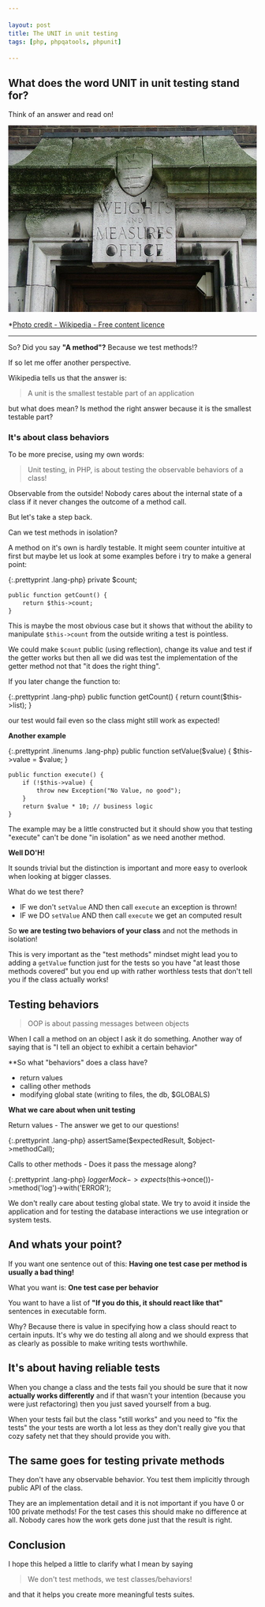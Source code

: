 ```yaml
---

layout: post
title: The UNIT in unit testing
tags: [php, phpqatools, phpunit]

---
```


## What does the word **UNIT** in unit testing stand for?

Think of an answer and read on!

![weightsAndMeasurements]

*[Photo credit - Wikipedia - Free content licence](http://en.wikipedia.org/wiki/File:Weights_and_Measures_office.jpg)

------

So? Did you say **"A method"?** Because we test methods!?</p>

If so let me offer another perspective.

Wikipedia tells us that the answer is:

> A unit is the smallest testable part of an application

but what does mean? Is method the right answer because it is the smallest testable part?

### It's about class behaviors

To be more precise, using my own words:

> Unit testing, in PHP, is about testing the observable behaviors of a class!

Observable from the outside! Nobody cares about the internal state of a class if it never changes the outcome of a method call.

But let's take a step back.

Can we test methods in isolation?

A method on it's own is hardly testable. It might seem counter intuitive at first but maybe let us look at some examples before i try to make a general point:

{:.prettyprint .lang-php}
	private $count;

	public function getCount() {
	    return $this->count;
	}

This is maybe the most obvious case but it shows that without the ability to manipulate `$this->count` from the outside writing a test is pointless.

We could make `$count` public (using reflection), change its value and test if the getter works but then all we did was test the implementation of the getter method not that "it does the right thing".

If you later change the function to:

{:.prettyprint .lang-php}
	public function getCount() {
		return count($this->list);
	}

our test would fail even so the class might still work as expected!

**Another example**
	
{:.prettyprint .linenums .lang-php}
	public function setValue($value) {
	    $this->value = $value;
	}
	
	public function execute() {
	    if (!$this->value) {
	        throw new Exception("No Value, no good");
	    }
	    return $value * 10; // business logic
	}


The example may be a little constructed but it should show you that testing "execute" can't be done "in isolation" as we need another method.

**Well DO'H!**

It sounds trivial but the distinction is important and more easy to overlook when looking at bigger classes.

What do we test there?

 - IF we don't `setValue` AND then call `execute` an exception is thrown!
 - IF we DO `setValue` AND then call `execute` we get an computed result


So **we are testing two behaviors of your class** and not the methods in isolation!

This is very important as the "test methods" mindset might lead you to adding a `getValue` function just for the tests so you have "at least those methods covered" but you end up with rather worthless tests that don't tell you if the class actually works!

## Testing behaviors

> OOP is about passing messages between objects

When I call a method on an object I ask it do something. Another way of saying that is "I tell an object to exhibit a certain behavior"

**So what "behaviors" does a class have?


- return values
- calling other methods
- modifying global state (writing to files, the db, $GLOBALS)

**What we care about when unit testing**

Return values - The answer we get to our questions!

{:.prettyprint .lang-php}
	assertSame($expectedResult, $object->methodCall);

Calls to other methods - Does it pass the message along?

{:.prettyprint .lang-php}
	$loggerMock->expects($this->once())->method('log')->with('ERROR');

We don't really care about testing global state. We try to avoid it inside the application and for testing the database interactions we use integration or system tests.

## And whats your point?

If you want one sentence out of this: **Having one test case per method is usually a bad thing!**

What you want is: **One test case per behavior**

You want to have a list of **"If you do this, it should react like that"** sentences in executable form.

Why? Because there is value in specifying how a class should react to certain inputs. It's why we do testing all along and we should express that as clearly as possible to make writing tests worthwhile.

## It's about having reliable tests

When you change a class and the tests fail you should be sure that it now **actually works differently** and if that wasn't your intention (because you were just refactoring) then you just saved yourself from a bug.

When your tests fail but the class "still works" and you need to "fix the tests" the your tests are worth a lot less as they don't really give you that cozy safety net that they should provide you with.

## The same goes for testing private methods

They don't have any observable behavior. You test them implicitly through public API of the class.

They are an implementation detail and it is not important if you have 0 or 100 private methods! For the test cases this should make no difference at all. Nobody cares how the work gets done just that the result is right.

## Conclusion

I hope this helped a little to clarify what I mean by saying

> We don't test methods, we test classes/behaviors!

and that it helps you create more meaningful tests suites.

[weightsAndMeasurements]: /assets/posts/2012-03-14/weights-and-heights.jpg
